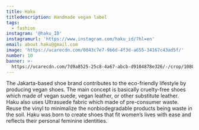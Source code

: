 ```yaml
---
title: Haku
titledescription: Handmade vegan label
tags:
  - fashion
instagram: '@haku_ID'
instagramurl: 'https://www.instagram.com/haku_id/?hl=en'
email: about.haku@gmail.com
image: 'https://ucarecdn.com/0843c7e7-9b6d-4f3d-a655-34167c43ad5f/'
number: 10
banner: >-
  https://ucarecdn.com/7d9a8525-25c8-4a67-abcb-d9104878e326/-/crop/1080x633/0,445/-/preview/
---
```

The Jakarta-based shoe brand contributes to the eco-friendly lifestyle by producing vegan shoes. The main concept is basically cruelty-free shoes which made of vegan suede, vegan leather, or other substitute leather. Haku also uses Ultrasuede fabric which made of pre-consumer waste. Reuse the vinyl to minimalize the nonbiodegradable products being waste in the soil. Haku was born to create shoes that fit women’s lives with ease and reflects their personal feminine identities.
